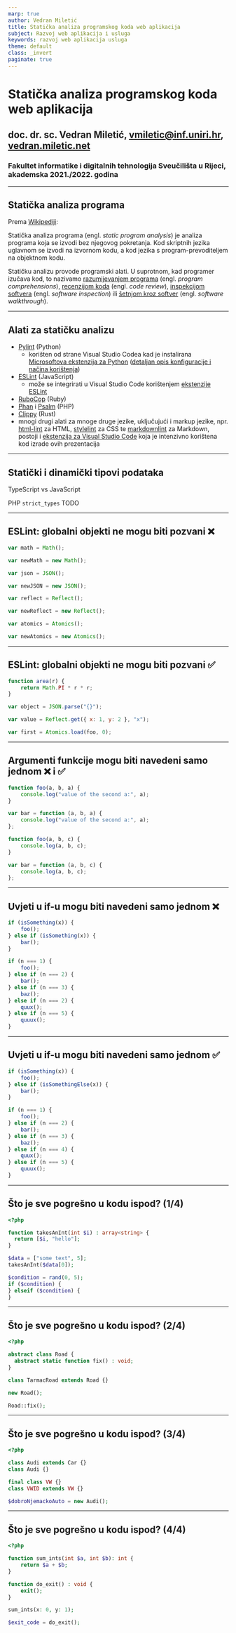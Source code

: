 ```yaml
---
marp: true
author: Vedran Miletić
title: Statička analiza programskog koda web aplikacija
subject: Razvoj web aplikacija i usluga
keywords: razvoj web aplikacija usluga
theme: default
class: _invert
paginate: true
---
```


<style>
section {
  font-family: 'Fira Sans', sans-serif;
}
code {
  font-family: 'Fira Code', monospace;
}
</style>

# Statička analiza programskog koda web aplikacija

## doc. dr. sc. Vedran Miletić, vmiletic@inf.uniri.hr, [vedran.miletic.net](https://vedran.miletic.net/)

### Fakultet informatike i digitalnih tehnologija Sveučilišta u Rijeci, akademska 2021./2022. godina

---

## Statička analiza programa

Prema [Wikipediji](https://en.wikipedia.org/wiki/Static_program_analysis):

Statička analiza programa (engl. *static program analysis*) je analiza programa koja se izvodi bez njegovog pokretanja. Kod skriptnih jezika uglavnom se izvodi na izvornom kodu, a kod jezika s program-prevoditeljem na objektnom kodu.

Statičku analizu provode programski alati. U suprotnom, kad programer izučava kod, to nazivamo [razumijevanjem programa](https://en.wikipedia.org/wiki/Program_comprehension) (engl. *program comprehensions*), [recenzijom koda](https://en.wikipedia.org/wiki/Code_review) (engl. *code review*), [inspekcijom softvera](https://en.wikipedia.org/wiki/Software_inspection) (engl. *software inspection*) ili [šetnjom kroz softver](https://en.wikipedia.org/wiki/Software_walkthrough) (engl. *software walkthrough*).

---

## Alati za statičku analizu

- [Pylint](https://pylint.org/) (Python)
    - korišten od strane Visual Studio Codea kad je instalirana [Microsoftova ekstenzija za Python](https://marketplace.visualstudio.com/items?itemName=ms-python.python) ([detaljan opis konfiguracije i načina korištenja](https://code.visualstudio.com/docs/python/linting))
- [ESLint](https://eslint.org/) (JavaScript)
    - može se integrirati u Visual Studio Code korištenjem [ekstenzije ESLint](https://marketplace.visualstudio.com/items?itemName=dbaeumer.vscode-eslint)
- [RuboCop](https://rubocop.org/) (Ruby)
- [Phan](https://github.com/phan/phan) i [Psalm](https://psalm.dev/) (PHP)
- [Clippy](https://github.com/rust-lang/rust-clippy) (Rust)
- mnogi drugi alati za mnoge druge jezike, uključujući i markup jezike, npr. [html-lint](https://www.npmjs.com/package/html-lint) za HTML, [stylelint](https://www.npmjs.com/package/stylelint) za CSS te [markdownlint](https://github.com/DavidAnson/markdownlint) za Markdown, postoji i [ekstenzija za Visual Studio Code](https://marketplace.visualstudio.com/items?itemName=DavidAnson.vscode-markdownlint) koja je intenzivno korištena kod izrade ovih prezentacija

---

## Statički i dinamički tipovi podataka

TypeScript vs JavaScript

PHP `strict_types` TODO

---

## ESLint: globalni objekti ne mogu biti pozvani ❌

``` javascript
var math = Math();

var newMath = new Math();

var json = JSON();

var newJSON = new JSON();

var reflect = Reflect();

var newReflect = new Reflect();

var atomics = Atomics();

var newAtomics = new Atomics();
```

---

## ESLint: globalni objekti ne mogu biti pozvani ✅

``` javascript
function area(r) {
    return Math.PI * r * r;
}

var object = JSON.parse("{}");

var value = Reflect.get({ x: 1, y: 2 }, "x");

var first = Atomics.load(foo, 0);
```

---

## Argumenti funkcije mogu biti navedeni samo jednom ❌ i ✅

``` javascript
function foo(a, b, a) {
    console.log("value of the second a:", a);
}

var bar = function (a, b, a) {
    console.log("value of the second a:", a);
};
```

``` javascript
function foo(a, b, c) {
    console.log(a, b, c);
}

var bar = function (a, b, c) {
    console.log(a, b, c);
};
```

---

## Uvjeti u if-u mogu biti navedeni samo jednom ❌

``` javascript
if (isSomething(x)) {
    foo();
} else if (isSomething(x)) {
    bar();
}

if (n === 1) {
    foo();
} else if (n === 2) {
    bar();
} else if (n === 3) {
    baz();
} else if (n === 2) {
    quux();
} else if (n === 5) {
    quuux();
}
```

---

## Uvjeti u if-u mogu biti navedeni samo jednom ✅

``` javascript
if (isSomething(x)) {
    foo();
} else if (isSomethingElse(x)) {
    bar();
}

if (n === 1) {
    foo();
} else if (n === 2) {
    bar();
} else if (n === 3) {
    baz();
} else if (n === 4) {
    quux();
} else if (n === 5) {
    quuux();
}
```

---

## Što je sve pogrešno u kodu ispod? (1/4)

``` php
<?php

function takesAnInt(int $i) : array<string> {
  return [$i, "hello"];
}

$data = ["some text", 5];
takesAnInt($data[0]);

$condition = rand(0, 5);
if ($condition) {
} elseif ($condition) {
}
```

---

## Što je sve pogrešno u kodu ispod? (2/4)

``` php
<?php

abstract class Road {
  abstract static function fix() : void;
}

class TarmacRoad extends Road {}

new Road();

Road::fix();
```

---

## Što je sve pogrešno u kodu ispod? (3/4)

``` php
<?php

class Audi extends Car {}
class Audi {}

final class VW {}
class VWID extends VW {}

$dobroNjemackoAuto = new Audi();
```

---

## Što je sve pogrešno u kodu ispod? (4/4)

``` php
<?php

function sum_ints(int $a, int $b): int {
    return $a + $b;
}

function do_exit() : void {
    exit();
}

sum_ints(x: 0, y: 1);

$exit_code = do_exit();
```
